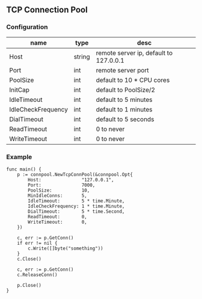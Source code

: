 TCP Connection Pool
---

### Configuration

name|type|desc
---|---|---
Host|string|remote server ip, default to 127.0.0.1
Port|int|remote server port
PoolSize|int|default to 10 * CPU cores
InitCap|int|default to PoolSize/2
IdleTimeout|int|default to 5 minutes
IdleCheckFrequency|int|default to 1 minutes
DialTimeout|int|default to 5 seconds
ReadTimeout|int|0 to never
WriteTimeout|int|0 to never

### Example

```
func main() {
	p := connpool.NewTcpConnPool(&connpool.Opt{
		Host:               "127.0.0.1",
		Port:               7000,
		PoolSize:           10,
		MinIdleConns:       5,
		IdleTimeout:        5 * time.Minute,
		IdleCheckFrequency: 1 * time.Minute,
		DialTimeout:        5 * time.Second,
		ReadTimeout:        0,
		WriteTimeout:       0,
	})

	c, err := p.GetConn()
	if err != nil {
		c.Write([]byte("something"))
	}
	c.Close()

	c, err := p.GetConn()
	c.ReleaseConn()

	p.Close()
}
```
